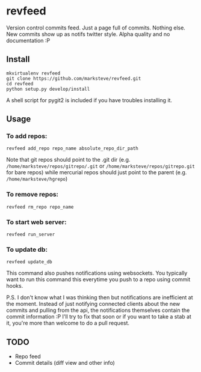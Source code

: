 # revfeed

Version control commits feed. Just a page full of commits. Nothing else. New commits show up as notifs twitter style.
Alpha quality and no documentation :P

## Install
```shell
mkvirtualenv revfeed
git clone https://github.com/marksteve/revfeed.git
cd revfeed
python setup.py develop/install
```

A shell script for pygit2 is included if you have troubles installing it.

## Usage

### To add repos:

`revfeed add_repo repo_name absolute_repo_dir_path`

Note that git repos should point to the .git dir (e.g. `/home/marksteve/repos/gitrepo/.git` or
`/home/marksteve/repos/gitrepo.git` for bare repos) while mercurial repos should just point to the parent (e.g.
`/home/marksteve/hgrepo`)

### To remove repos:
`revfeed rm_repo repo_name`

### To start web server:
`revfeed run_server`

### To update db:
`revfeed update_db`

This command also pushes notifications using websockets. You typically want to run this command this everytime
you push to a repo using commit hooks.

P.S. I don't know what I was thinking then but notifications are inefficient at the moment. Instead of just notifying
connected clients about the new commits and pulling from the api, the notifications themselves contain the commit
information :P I'll try to fix that soon or if you want to take a stab at it, you're more than welcome to do a pull
request.


## TODO

* Repo feed
* Commit details (diff view and other info)


